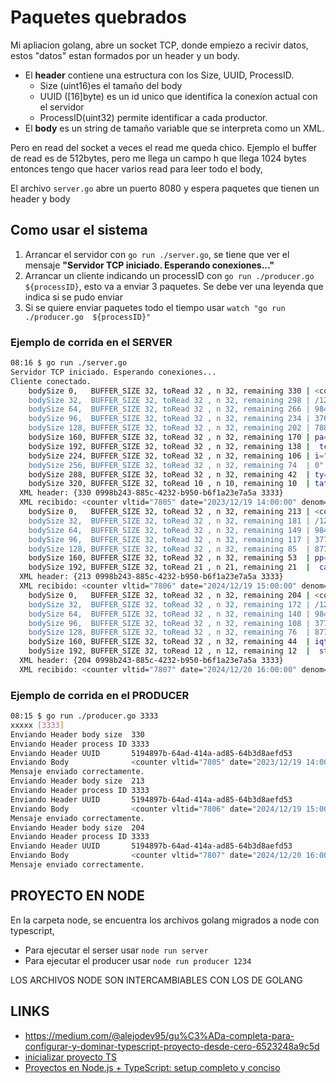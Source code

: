 # Paquetes quebrados

Mi apliacion golang, abre un socket TCP, donde empiezo a recivir datos, estos "datos" estan formados por un header y un body. 

- El **header** contiene una estructura con los Size, UUID, ProcessID.
  - Size (uint16)es el tamaño del body
  - UUID ([16]byte) es un id unico que identifica la conexíon actual con el servidor
  - ProcessID(uint32) permite identificar a cada productor.
- El **body** es un string de tamaño variable que se interpreta como un XML.

Pero en read del socket a veces el read me queda chico. Ejemplo el buffer de read es de 512bytes, pero me llega un campo h que llega 1024 bytes entonces tengo que hacer varios read para leer todo el body, 

El archivo `server.go` abre un puerto 8080 y espera paquetes que tienen un header y body


## Como usar el sistema

1. Arrancar el servidor con `go run ./server.go`, se tiene que ver el mensaje **"Servidor TCP iniciado. Esperando conexiones..."**
2. Arrancar un cliente indicando un processID con `go run ./producer.go  ${processID}`, esto va a enviar 3 paquetes. Se debe ver una leyenda que indica si se pudo enviar
3. Si se quiere enviar paquetes todo el tiempo usar  `watch "go run ./producer.go  ${processID}"`

### Ejemplo de corrida en el SERVER

```bash 
08:16 $ go run ./server.go
Servidor TCP iniciado. Esperando conexiones...
Cliente conectado.
    bodySize 0,   BUFFER_SIZE 32, toRead 32 , n 32, remaining 330 | <counter vltid="7805" date="2023 
    bodySize 32,  BUFFER_SIZE 32, toRead 32 , n 32, remaining 298 | /12/19 14:00:00" denom="1" ci="4 
    bodySize 64,  BUFFER_SIZE 32, toRead 32 , n 32, remaining 266 | 9842000" co="47216500" dr="14110 
    bodySize 96,  BUFFER_SIZE 32, toRead 32 , n 32, remaining 234 | 376" jp="0" cc="11484876" hpcc=" 
    bodySize 128, BUFFER_SIZE 32, toRead 32 , n 32, remaining 202 | 78831000" jj="53306" jg="29535"  
    bodySize 160, BUFFER_SIZE 32, toRead 32 , n 32, remaining 170 | pa="352" pwr="19" cxb="11208000" 
    bodySize 192, BUFFER_SIZE 32, toRead 32 , n 32, remaining 138 |  tci="0" tco="0" hl="0" ca="0" t 
    bodySize 224, BUFFER_SIZE 32, toRead 32 , n 32, remaining 106 | i="2902376" to="32653876" mpeb=" 
    bodySize 256, BUFFER_SIZE 32, toRead 32 , n 32, remaining 74  | 0" apeb="0" app="0" mpp="0" tkiq 
    bodySize 288, BUFFER_SIZE 32, toRead 32 , n 32, remaining 42  | ty="48" tkoqty="2068" capr="0" s 
    bodySize 320, BUFFER_SIZE 32, toRead 10 , n 10, remaining 10  | tate="0"/> 
  XML header: {330 0998b243-885c-4232-b950-b6f1a23e7a5a 3333}
  XML recibido: <counter vltid="7805" date="2023/12/19 14:00:00" denom="1" ci="49842000" co="47216500" dr="14110376" jp="0" cc="11484876" hpcc="78831000" jj="53306" jg="29535" pa="352" pwr="19" cxb="11208000" tci="0" tco="0" hl="0" ca="0" ti="2902376" to="32653876" mpeb="0" apeb="0" app="0" mpp="0" tkiqty="48" tkoqty="2068" capr="0" state="0"/>
    bodySize 0,   BUFFER_SIZE 32, toRead 32 , n 32, remaining 213 | <counter vltid="7806" date="2024 
    bodySize 32,  BUFFER_SIZE 32, toRead 32 , n 32, remaining 181 | /12/19 15:00:00" denom="1" ci="4 
    bodySize 64,  BUFFER_SIZE 32, toRead 32 , n 32, remaining 149 | 9842001" co="47216501" dr="14110 
    bodySize 96,  BUFFER_SIZE 32, toRead 32 , n 32, remaining 117 | 377" jp="0" jj="53307" to="32653 
    bodySize 128, BUFFER_SIZE 32, toRead 32 , n 32, remaining 85  | 877" mpeb="1" apeb="1" app="1" m 
    bodySize 160, BUFFER_SIZE 32, toRead 32 , n 32, remaining 53  | pp="1" tkiqty="49" tkoqty="2069" 
    bodySize 192, BUFFER_SIZE 32, toRead 21 , n 21, remaining 21  |  capr="1" state="1"/> 
  XML header: {213 0998b243-885c-4232-b950-b6f1a23e7a5a 3333}
  XML recibido: <counter vltid="7806" date="2024/12/19 15:00:00" denom="1" ci="49842001" co="47216501" dr="14110377" jp="0" jj="53307" to="32653877" mpeb="1" apeb="1" app="1" mpp="1" tkiqty="49" tkoqty="2069" capr="1" state="1"/>
    bodySize 0,   BUFFER_SIZE 32, toRead 32 , n 32, remaining 204 | <counter vltid="7807" date="2024 
    bodySize 32,  BUFFER_SIZE 32, toRead 32 , n 32, remaining 172 | /12/20 16:00:00" denom="1" ci="4 
    bodySize 64,  BUFFER_SIZE 32, toRead 32 , n 32, remaining 140 | 9842001" co="47216501" dr="14110 
    bodySize 96,  BUFFER_SIZE 32, toRead 32 , n 32, remaining 108 | 377" jp="0" jj="53307" to="32653 
    bodySize 128, BUFFER_SIZE 32, toRead 32 , n 32, remaining 76  | 877" apeb="1" app="1" mpp="1" tk 
    bodySize 160, BUFFER_SIZE 32, toRead 32 , n 32, remaining 44  | iqty="49" tkoqty="2069" capr="1" 
    bodySize 192, BUFFER_SIZE 32, toRead 12 , n 12, remaining 12  |  state="1"/> 
  XML header: {204 0998b243-885c-4232-b950-b6f1a23e7a5a 3333}
  XML recibido: <counter vltid="7807" date="2024/12/20 16:00:00" denom="1" ci="49842001" co="47216501" dr="14110377" jp="0" jj="53307" to="32653877" apeb="1" app="1" mpp="1" tkiqty="49" tkoqty="2069" capr="1" state="1"/>
```


### Ejemplo de corrida en el PRODUCER

```bash
08:15 $ go run ./producer.go 3333
xxxxx [3333]
Enviando Header body size  330
Enviando Header process ID 3333
Enviando Header UUID       5194897b-64ad-414a-ad85-64b3d8aefd53
Enviando Body              <counter vltid="7805" date="2023/12/19 14:00:00" denom="1" ci="49842000" co="47216500" dr="14110376" jp="0" cc="11484876" hpcc="78831000" jj="53306" jg="29535" pa="352" pwr="19" cxb="11208000" tci="0" tco="0" hl="0" ca="0" ti="2902376" to="32653876" mpeb="0" apeb="0" app="0" mpp="0" tkiqty="48" tkoqty="2068" capr="0" state="0"/>
Mensaje enviado correctamente.
Enviando Header body size  213
Enviando Header process ID 3333
Enviando Header UUID       5194897b-64ad-414a-ad85-64b3d8aefd53
Enviando Body              <counter vltid="7806" date="2024/12/19 15:00:00" denom="1" ci="49842001" co="47216501" dr="14110377" jp="0" jj="53307" to="32653877" mpeb="1" apeb="1" app="1" mpp="1" tkiqty="49" tkoqty="2069" capr="1" state="1"/>
Mensaje enviado correctamente.
Enviando Header body size  204
Enviando Header process ID 3333
Enviando Header UUID       5194897b-64ad-414a-ad85-64b3d8aefd53
Enviando Body              <counter vltid="7807" date="2024/12/20 16:00:00" denom="1" ci="49842001" co="47216501" dr="14110377" jp="0" jj="53307" to="32653877" apeb="1" app="1" mpp="1" tkiqty="49" tkoqty="2069" capr="1" state="1"/>
Mensaje enviado correctamente.
```

## PROYECTO EN NODE

En la carpeta node, se encuentra los archivos golang migrados a node con typescript, 

- Para ejecutar el serser usar `node run server`
- Para ejecutar el producer usar `node run producer 1234`

LOS ARCHIVOS NODE SON INTERCAMBIABLES CON LOS DE GOLANG


## LINKS

- https://medium.com/@alejodev95/gu%C3%ADa-completa-para-configurar-y-dominar-typescript-proyecto-desde-cero-6523248a9c5d
- [inicializar proyecto TS](https://github.com/matiasjaliff/node-typescript-setup)
- [Proyectos en Node.js + TypeScript: setup completo y conciso](https://medium.com/@matiasjaliff/proyectos-en-node-js-typescript-setup-completo-y-conciso-8acdc6abff2c)